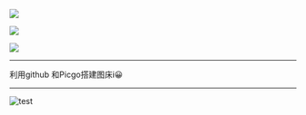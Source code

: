 ![](https://cdn.jsdelivr.net/gh/xx025/cloudimg/img/20210127145340.jpeg)

![](https://cdn.jsdelivr.net/gh/xx025/cloudimg/img/20210127145515.jpeg)



![](https://cdn.jsdelivr.net/gh/xx025/cloudimg/img/20210127201728.jpg)



---

利用github 和Picgo搭建图床i😀



---

![test](https://cdn.jsdelivr.net/gh/xx025/cloudimg/img/20210127152937.png)


